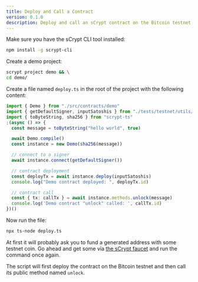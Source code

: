 ```yaml
---
title: Deploy and Call a Contract
version: 0.1.0
description: Deploy and call an sCrypt contract on the Bitcoin testnet
---
```


Make sure you have the sCrypt CLI tool installed:

```sh
npm install -g scrypt-cli
```

Create a demo project:

```sh
scrypt project demo && \
cd demo/
```

Create a file named `deploy.ts` in the root of the project with the following content:

```ts
import { Demo } from "./src/contracts/demo"
import { getDefaultSigner, inputSatoshis } from "./tests/testnet/utils/txHelper"
import { toByteString, sha256 } from "scrypt-ts"
;(async () => {
  const message = toByteString("hello world", true)

  await Demo.compile()
  const instance = new Demo(sha256(message))

  // connect to a signer
  await instance.connect(getDefaultSigner())

  // contract deployment
  const deployTx = await instance.deploy(inputSatoshis)
  console.log("Demo contract deployed: ", deployTx.id)

  // contract call
  const { tx: callTx } = await instance.methods.unlock(message)
  console.log('Demo contract "unlock" called: ', callTx.id)
})()
```

Now run the file:

```sh
npx ts-node deploy.ts
```

At first it will probably ask you to fund a generated address with some testnet coin. Go ahead and get some via [the sCrypt faucet](https://scrypt.io/#faucet) and run the command once again.

The script will first deploy the contract on the Bitcoin testnet and then call its public method named `unlock`.
